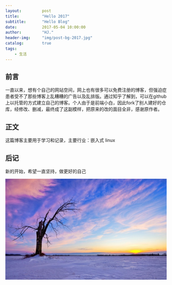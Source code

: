 ```yaml
---
layout:         post
title:          "Hello 2017"
subtitle:       "Hello Blog"
date:           2017-05-04 10:00:00
author:         "HJ."
header-img:     "img/post-bg-2017.jpg"
catalog:        true
tags:
    - 生活
---
```


## 前言

一直以来，想有个自己的网站空间，网上也有很多可以免费注册的博客，但强迫症患者受不了那些博客上乱糟糟的广告以及乱排版。通过知乎了解到，可以在github上以托管的方式建立自己的博客。个人由于是前端小白，因此fork了别人建好的仓库，经修改、删减，最终成了这副模样，把原来的改的面目全非，感谢原作者。

## 正文

这篇博客主要用于学习和记录，主要行业：嵌入式 linux

## 后记

新的开始，希望一直坚持，做更好的自己

![img](/img/post-bg-2017.jpg)
